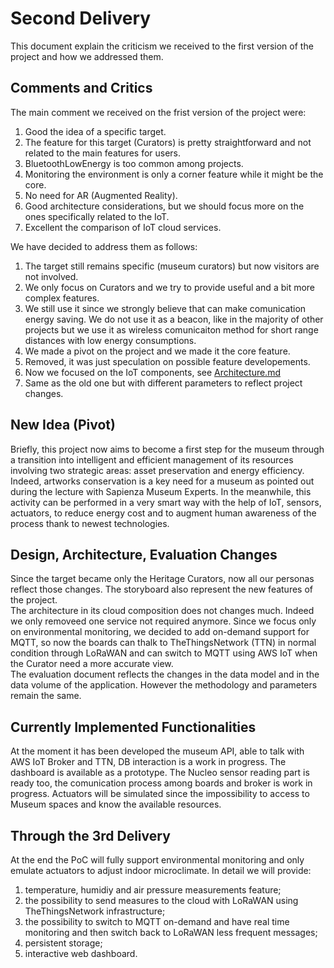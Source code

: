 # Second Delivery
This document explain the criticism we received to the first version of the project and how we addressed them.

## Comments and Critics
The main comment we received on the frist version of the project were:
1. Good the idea of a specific target. 
2. The feature for this target (Curators) is pretty straightforward and not related to the main features for users.
3. BluetoothLowEnergy is too common among projects.
4. Monitoring the environment is only a corner feature while it might be the core.
5. No need for AR (Augmented Reality).
6. Good architecture considerations, but we should focus more on the ones specifically related to the IoT.
7. Excellent the comparison of IoT cloud services.  
  
We have decided to address them as follows:
1. The target still remains specific (museum curators) but now visitors are not involved.
2. We only focus on Curators and we try to provide useful and a bit more complex features.
3. We still use it since we strongly believe that can make comunication energy saving. We do not use it as a beacon, like in the majority of other projects but we use it as wireless comunicaiton method for short range distances with low energy consumptions.
4. We made a pivot on the project and we made it the core feature.
5. Removed, it was just speculation on possible feature developements.
6. Now we focused on the IoT components, see [Architecture.md](Architecture.md)
7. Same as the old one but with different parameters to reflect project changes.

## New Idea (Pivot)
Briefly, this project now aims to become a first step for the museum through a transition into intelligent and efficient management of its resources involving two strategic areas: asset preservation and energy efficiency. Indeed, artworks conservation is a key need for a museum as pointed out during the lecture with Sapienza Museum Experts. In the meanwhile, this activity can be performed in a very smart way with the help of IoT, sensors, actuators, to reduce energy cost and to augment human awareness of the process thank to newest technologies.

## Design, Architecture, Evaluation Changes
Since the target became only the Heritage Curators, now all our personas reflect those changes. The storyboard also represent the new features of the project.   
The architecture in its cloud composition does not changes much. Indeed we only removeed one service not required anymore. Since we focus only on environmental monitoring, we decided to add on-demand support for MQTT, so now the boards can thalk to TheThingsNetwork (TTN) in normal condition through LoRaWAN and can switch to MQTT using AWS IoT when the Curator need a more accurate view.   
The evaluation document reflects the changes in the data model and in the data volume of the application. However the methodology and parameters remain the same.

## Currently Implemented Functionalities
At the moment it has been developed the museum API, able to talk with AWS IoT Broker and TTN, DB interaction is a work in progress. The dashboard is available as a prototype. The Nucleo sensor reading part is ready too, the comunication process among boards and broker is work in progress. Actuators will be simulated since the impossibility to access to Museum spaces and know the available resources.

## Through the 3rd Delivery
At the end the PoC will fully support environmental monitoring and only emulate actuators to adjust indoor microclimate. In detail we will provide:
1. temperature, humidiy and air pressure measurements feature; 
2. the possibility to send measures to the cloud with LoRaWAN using TheThingsNetwork infrastructure;
3. the possibility to switch to MQTT on-demand and have real time monitoring and then switch back to LoRaWAN less frequent messages;
4. persistent storage;
5. interactive web dashboard.

